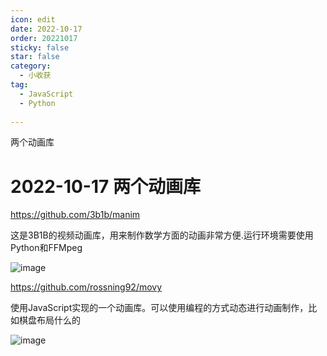 ```yaml
---
icon: edit
date: 2022-10-17
order: 20221017
sticky: false
star: false
category:
  - 小收获
tag:
  - JavaScript
  - Python
  
---
```


两个动画库

<!-- more -->

# 2022-10-17 两个动画库

https://github.com/3b1b/manim

这是3B1B的视频动画库，用来制作数学方面的动画非常方便.运行环境需要使用Python和FFMpeg

![image](https://user-images.githubusercontent.com/384918/196195531-2da87cc0-e724-48fa-9eb7-802982df2573.png)



https://github.com/rossning92/movy

使用JavaScript实现的一个动画库。可以使用编程的方式动态进行动画制作，比如棋盘布局什么的

![image](https://user-images.githubusercontent.com/384918/196195373-c9abf63c-d634-490b-8d8b-c28758991c53.png)
